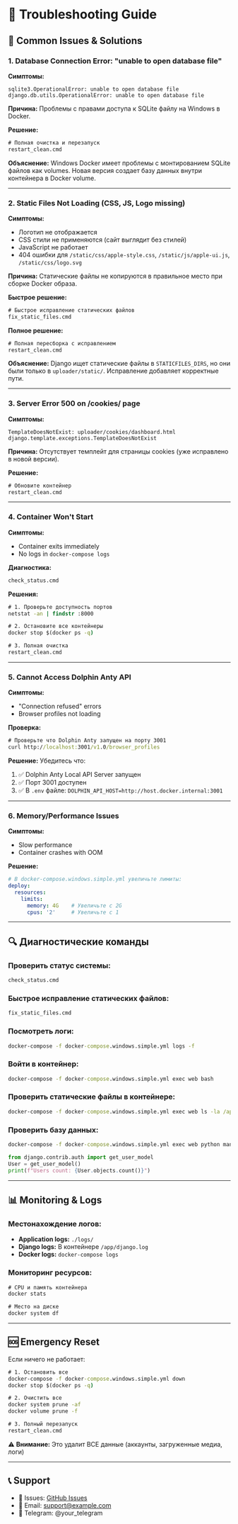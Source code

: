# 🔧 Troubleshooting Guide

## 🚨 Common Issues & Solutions

### 1. Database Connection Error: "unable to open database file"

**Симптомы:**
```
sqlite3.OperationalError: unable to open database file
django.db.utils.OperationalError: unable to open database file
```

**Причина:** Проблемы с правами доступа к SQLite файлу на Windows в Docker.

**Решение:**
```cmd
# Полная очистка и перезапуск
restart_clean.cmd
```

**Объяснение:** Windows Docker имеет проблемы с монтированием SQLite файлов как volumes. Новая версия создает базу данных внутри контейнера в Docker volume.

---

### 2. Static Files Not Loading (CSS, JS, Logo missing)

**Симптомы:**
- Логотип не отображается
- CSS стили не применяются (сайт выглядит без стилей)
- JavaScript не работает
- 404 ошибки для `/static/css/apple-style.css`, `/static/js/apple-ui.js`, `/static/css/logo.svg`

**Причина:** Статические файлы не копируются в правильное место при сборке Docker образа.

**Быстрое решение:**
```cmd
# Быстрое исправление статических файлов
fix_static_files.cmd
```

**Полное решение:**
```cmd
# Полная пересборка с исправлением
restart_clean.cmd
```

**Объяснение:** Django ищет статические файлы в `STATICFILES_DIRS`, но они были только в `uploader/static/`. Исправление добавляет корректные пути.

---

### 3. Server Error 500 on /cookies/ page

**Симптомы:**
```
TemplateDoesNotExist: uploader/cookies/dashboard.html
django.template.exceptions.TemplateDoesNotExist
```

**Причина:** Отсутствует темплейт для страницы cookies (уже исправлено в новой версии).

**Решение:**
```cmd
# Обновите контейнер
restart_clean.cmd
```

---

### 4. Container Won't Start

**Симптомы:**
- Container exits immediately
- No logs in `docker-compose logs`

**Диагностика:**
```cmd
check_status.cmd
```

**Решения:**
```cmd
# 1. Проверьте доступность портов
netstat -an | findstr :8000

# 2. Остановите все контейнеры
docker stop $(docker ps -q)

# 3. Полная очистка
restart_clean.cmd
```

---

### 5. Cannot Access Dolphin Anty API

**Симптомы:**
- "Connection refused" errors
- Browser profiles not loading

**Проверка:**
```cmd
# Проверьте что Dolphin Anty запущен на порту 3001
curl http://localhost:3001/v1.0/browser_profiles
```

**Решение:** Убедитесь что:
1. ✅ Dolphin Anty Local API Server запущен
2. ✅ Порт 3001 доступен  
3. ✅ В `.env` файле: `DOLPHIN_API_HOST=http://host.docker.internal:3001`

---

### 6. Memory/Performance Issues

**Симптомы:**
- Slow performance
- Container crashes with OOM

**Решение:**
```yaml
# В docker-compose.windows.simple.yml увеличьте лимиты:
deploy:
  resources:
    limits:
      memory: 4G    # Увеличьте с 2G
      cpus: '2'     # Увеличьте с 1
```

---

## 🔍 Диагностические команды

### Проверить статус системы:
```cmd
check_status.cmd
```

### Быстрое исправление статических файлов:
```cmd
fix_static_files.cmd
```

### Посмотреть логи:
```cmd
docker-compose -f docker-compose.windows.simple.yml logs -f
```

### Войти в контейнер:
```cmd
docker-compose -f docker-compose.windows.simple.yml exec web bash
```

### Проверить статические файлы в контейнере:
```cmd
docker-compose -f docker-compose.windows.simple.yml exec web ls -la /app/staticfiles/css/
```

### Проверить базу данных:
```cmd
docker-compose -f docker-compose.windows.simple.yml exec web python manage.py shell
```
```python
from django.contrib.auth import get_user_model
User = get_user_model()
print(f"Users count: {User.objects.count()}")
```

---

## 📊 Monitoring & Logs

### Местонахождение логов:
- **Application logs:** `./logs/`
- **Django logs:** В контейнере `/app/django.log`
- **Docker logs:** `docker-compose logs`

### Мониторинг ресурсов:
```cmd
# CPU и память контейнера
docker stats

# Место на диске
docker system df
```

---

## 🆘 Emergency Reset

Если ничего не работает:

```cmd
# 1. Остановить все
docker-compose -f docker-compose.windows.simple.yml down
docker stop $(docker ps -q)

# 2. Очистить все
docker system prune -af
docker volume prune -f

# 3. Полный перезапуск
restart_clean.cmd
```

⚠️ **Внимание:** Это удалит ВСЕ данные (аккаунты, загруженные медиа, логи)

---

## 📞 Support

- 🐛 Issues: [GitHub Issues](https://github.com/ssuvorin/instagram-mass-uploader-windows/issues)
- 📧 Email: support@example.com
- 💬 Telegram: @your_telegram 
